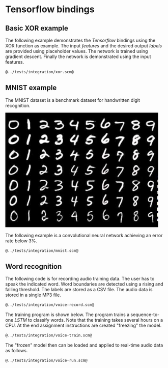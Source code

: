 # Tensorflow bindings
## Basic XOR example

The following example demonstrates the *Tensorflow* bindings using the XOR function as example.
The input *features* and the desired output *labels* are provided using placeholder values.
The network is trained using gradient descent.
Finally the network is demonstrated using the input features.

```Scheme
@../tests/integration/xor.scm@
```

## MNIST example

The MNIST dataset is a benchmark dataset for handwritten digit recognition.

![mnist.jpg](mnist.jpg "MNIST data set")

The following example is a convolutional neural network achieving an error rate below 3%.

```Scheme
@../tests/integration/mnist.scm@
```

## Word recognition

The following code is for recording audio training data.
The user has to speak the indicated word.
Word boundaries are detected using a rising and falling threshold.
The labels are stored as a CSV file.
The audio data is stored in a single MP3 file.

```Scheme
@../tests/integration/voice-record.scm@
```

The training program is shown below.
The program trains a sequence-to-one *LSTM* to classify words.
Note that the training takes several hours on a CPU.
At the end assignment instructions are created "freezing" the model.

```Scheme
@../tests/integration/voice-train.scm@
```

The "frozen" model then can be loaded and applied to real-time audio data as follows.

```Scheme
@../tests/integration/voice-run.scm@
```
